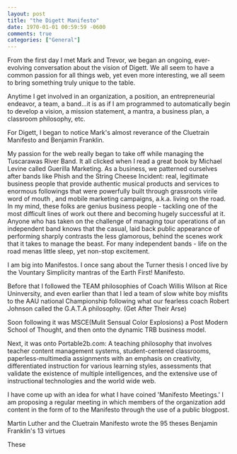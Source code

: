 ```yaml
---
layout: post
title: "the Digett Manifesto"
date: 1970-01-01 00:59:59 -0600
comments: true
categories: ["General"]
---
```

From the first day I met Mark and Trevor, we began an ongoing, ever-evolving conversation about the vision of Digett. We all seem to have a common passion for all things web, yet even more interesting, we all seem to bring something truly unique to the table.

Anytime I get involved in an organization, a position, an entrepreneurial endeavor, a team, a band...it is as if I am programmed to automatically begin to develop a vision, a mission statement, a mantra, a business plan, a classroom philosophy, etc. 

For Digett, I began to notice Mark's almost reverance of the Cluetrain Manifesto and Benjamin Franklin. 

My passion for the web really began to take off while managing the Tuscarawas River Band. It all clicked when I read a great book by Michael Levine called Guerilla Marketing. As a business, we patterned ourselves after bands like Phish and the String Cheese Incident: real, legitimate business people that provide authentic musical products and services to enormous followings that were powerfully built through grassroots virile word of mouth , and mobile marketing campaigns, a.k.a. living on the road. In my mind, these folks are genius business people - tackling one of the most difficult lines of work out there and becoming hugely successful at it. Anyone who has taken on the challenge of managing tour operations of an independent band knows that the casual, laid back public appearance of performing sharply contrasts the less glamorous, behind the scenes work that it takes to manage the beast. For many independent bands - life on the road menas little sleep, yet non-stop excitement. 

I am big into Manifestos. I once sang about the Turner thesis 
I onced live by the Vountary Simplicity mantras of the Earth First! Manifesto.

Before that I followed the TEAM philosophies of Coach Willis Wilson at Rice Uninversity, and even earlier than that I led a team  of slow white boy misfits to the AAU national Championship following what our fearless coach Robert Johnson called the G.A.T.A philosophy. (Get After Their Arse)

Soon following it was MSCE(Mulit Sensual Color Explosions) a Post Modern School of Thought, and then onto the dynamic TRB business model. 

Next, it was onto Portable2b.com: A teaching philosophy that involves teacher content management systems, student-centered classrooms, paperless-multimedia assignments with an emphasis on creativity, differentiated instruction for various learning styles, assessments that validate the existence of multiple intelligences, and the extensive use of instructional technologies and the world wide web.   

I have come up with an idea for what I have coined 'Manifesto Meetings.' I am proposing a regular meeting in which members of the organization add content in the form of to the Manifesto through the use of a public blogpost. 

Martin Luther and the Cluetrain Manifesto wrote the 95 theses
Benjamin Franklin's 13 virtues

These  
